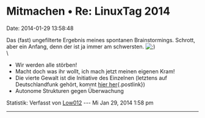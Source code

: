 Mitmachen • Re: LinuxTag 2014
=============================

Date: 2014-01-29 13:58:48

Das (fast) ungefilterte Ergebnis meines spontanen Brainstormings.
Schrott, aber ein Anfang, denn der ist ja immer am schwersten.
![;)](http://forum.yacy-websuche.de/images/smilies/icon_e_wink.gif "Wink")\
\

-   Wir werden alle störben!
-   Macht doch was ihr wollt, ich mach jetzt meinen eigenen Kram!
-   Die vierte Gewalt ist die Initiative des Einzelnen (letztens auf
    Deutschlandfunk gehört, kommt [hier
    her](http://www.munzinger.de/search/portrait/werner+franke/1/6772.html){.postlink})
-   Autonome Strukturen gegen Überwachung

Statistik: Verfasst von
[Low012](http://forum.yacy-websuche.de/memberlist.php?mode=viewprofile&u=62)
--- Mi Jan 29, 2014 1:58 pm

------------------------------------------------------------------------
